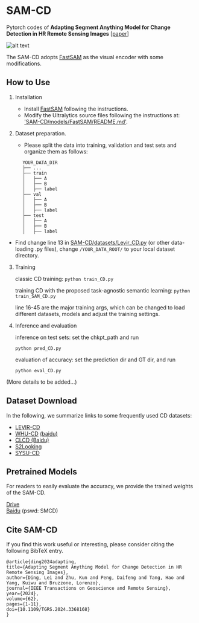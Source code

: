# SAM-CD
Pytorch codes of **Adapting Segment Anything Model for Change Detection in HR Remote Sensing Images** [[paper](https://ieeexplore.ieee.org/document/10443350)]

![alt text](https://github.com/ggsDing/SAM-CD/blob/main/flowchart.png)

The SAM-CD adopts [FastSAM](https://github.com/CASIA-IVA-Lab/FastSAM) as the visual encoder with some modifications.


## How to Use
1. Installation
   * Install [FastSAM](https://github.com/CASIA-IVA-Lab/FastSAM) following the instructions.
   * Modify the Ultralytics source files following the instructions at: ['SAM-CD/models/FastSAM/README.md'](https://github.com/ggsDing/SAM-CD/blob/main/models/FastSAM/README.md). 

2. Dataset preparation.
   * Please split the data into training, validation and test sets and organize them as follows:
```
      YOUR_DATA_DIR
      ├── ...
      ├── train
      │   ├── A
      │   ├── B
      │   ├── label
      ├── val
      │   ├── A
      │   ├── B
      │   ├── label
      ├── test
      │   ├── A
      │   ├── B
      │   ├── label
```

   * Find change line 13 in [SAM-CD/datasets/Levir_CD.py](https://github.com/ggsDing/SAM-CD/blob/main/datasets/Levir_CD.py) (or other data-loading .py files), change `/YOUR_DATA_ROOT/` to your local dataset directory.

3. Training
   
   classic CD training:
   `python train_CD.py`
   
   training CD with the proposed task-agnostic semantic learning:
   `python train_SAM_CD.py`
   
   line 16-45 are the major training args, which can be changed to load different datasets, models and adjust the training settings.

5. Inference and evaluation
   
   inference on test sets: set the chkpt_path and run
   
   `python pred_CD.py`
   
   evaluation of accuracy: set the prediction dir and GT dir, and run
   
   `python eval_CD.py`
   
(More details to be added...)


## Dataset Download

In the following, we summarize links to some frequently used CD datasets:

* [LEVIR-CD](https://justchenhao.github.io/LEVIR/)
* [WHU-CD](https://study.rsgis.whu.edu.cn/pages/download/) [(baidu)](https://pan.baidu.com/s/1A0_xbV4ZktWCbL3j94CInA?pwd=WHCD )
* [CLCD (Baidu)](https://pan.baidu.com/s/1iZtAq-2_vdqoz1RnRtivng?pwd=CLCD)
* [S2Looking](https://github.com/S2Looking/Dataset)
* [SYSU-CD](https://github.com/liumency/SYSU-CD)

## Pretrained Models

For readers to easily evaluate the accuracy, we provide the trained weights of the SAM-CD.

[Drive](https://drive.google.com/drive/folders/14tNtID43o-LHs8VaMK5jai1Uf8NqMDAW?usp=sharing)  
[Baidu](https://pan.baidu.com/s/1V25TFGL5V05ZB5ttFXFSEA?pwd=SMCD) (pswd: SMCD)


## Cite SAM-CD

If you find this work useful or interesting, please consider citing the following BibTeX entry.

```
@article{ding2024adapting,
title={Adapting Segment Anything Model for Change Detection in HR Remote Sensing Images},
author={Ding, Lei and Zhu, Kun and Peng, Daifeng and Tang, Hao and Yang, Kuiwu and Bruzzone, Lorenzo},
journal={IEEE Transactions on Geoscience and Remote Sensing}, 
year={2024},
volume={62},
pages={1-11},
doi={10.1109/TGRS.2024.3368168}
}

```
